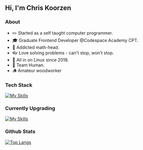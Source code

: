 ## Hi, I'm Chris Koorzen



### About

- ✏️ Started as a self taught computer programmer.
- 🎓 Graduate Frontend Developer @Codespace Academy CPT.
- 🔢 Addicted math-head.
- 👓 Love solving problems - can't stop, won't stop.
- 🐧 All in on Linux since 2018.
- 👬 Team Human.
- 🪵 Amateur woodworker


### Tech Stack

[![My Skills](https://skillicons.dev/icons?i=react,html,css,js,tailwind,python,django,postgres,php,git,bash,docker,linux,htmx&perline=5)](https://skillicons.dev)

### Currently Upgrading

[![My Skills](https://skillicons.dev/icons?i=go)](https://skillicons.dev)

### Github Stats
  
[![Top Langs](https://github-readme-stats.vercel.app/api/top-langs/?username=chriskoorzen&layout=compact)](https://github.com/anuraghazra/github-readme-stats)
